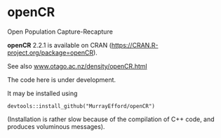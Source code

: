 # openCR
Open Population Capture-Recapture

**openCR** 2.2.1 is available on CRAN (https://CRAN.R-project.org/package=openCR).

See also www.otago.ac.nz/density/openCR.html

The code here is under development.

It may be installed using
```
devtools::install_github("MurrayEfford/openCR")
```

(Installation is rather slow because of the compilation of C++ code, and produces voluminous messages).
